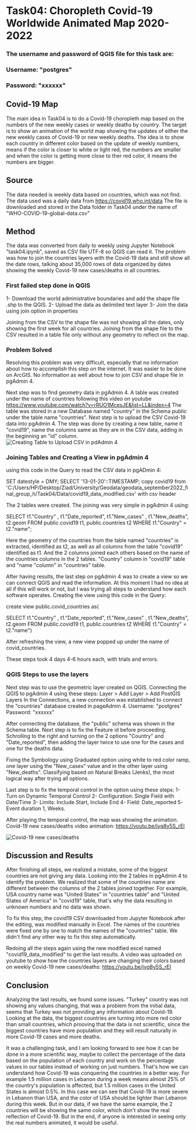 # Task04: Choropleth Covid-19 Worldwide Animated Map 2020-2022

### The username and password of QGIS file for this task are:
### Username: "postgres"
### Password: "xxxxxx"

## Covid-19 Map

The main idea in Task04 is to do a Covid-19 choropleth map based on the numbers of the new weekly cases or weekly deaths by country. The target is to show an animation of the world map showing the updates of either the new weekly cases of Covid-19 or new weekly deaths. The idea is to show each country in different color based on the update of weekly numbers, means if the color is closer to white or light red, the numbers are smaller and when the color is getting more close to ther red color, it means the numbers are bigger.

## Source

The data needed is weekly data based on countries, which was not find. The data used was a daily data from https://covid19.who.int/data
The file is downloaded and stored in the Data folder in Task04 under the name of "WHO-COVID-19-global-data.csv"

## Method

The data was converted from daily to weekly using Jupyter Notebook "task04.ipynb", saved as CSV file UTF-8 so QGIS can read it.
The problem was how to join the countries layers with the Covid-19 data and still show all the date rows, talking about 35,000 rows of data organized by dates showing the weekly Covid-19 new cases/deaths in all countries.

### First failed step done in QGIS

1- Download the world administrative boundaries and add the shape file .shp to the QGIS.
2- Upload the data as delimited text layer
3- Join the data using join option in properties

Joining from the CSV to the shape file was not showing all the dates, only showing the first week for all countries.
Joining from the shape file to the CSV resulted in a table file only without any geometry to reflect on the map.

### Problem Solved

Resolving this problem was very difficult, especially that no information about how to accomplish this step on the internet. It was easier to be done on ArcGIS. No information as well about how to join CSV and shape file in pgAdmin 4.

Next step was to find geometry data in pgAdmin 4. A table was created under the name of countries following this video on youtube https://www.youtube.com/watch?v=rRUO1McesJE&list=LL&index=4
The table was stored in a new Database named "country" in the Schema public under the table name "countries".
Next step is to upload the CSV Covid-19 data into pgAdmin 4.
The step was done by creating a new table, name it "covid19", name the columns same as they are in the CSV data, adding in the beginning an "id" column.
![Creating Table to Upload CSV in pdAdmin 4](creating_CSV_pgadmin4.PNG)

### Joining Tables and Creating a View in pgAdmin 4


using this code in the Query to read the CSV data in pgADmin 4:

SET datestyle = DMY;
SELECT '13-01-20'::TIMESTAMP;
copy covid19 from 'C:/Users/HP/Desktop/Ziad/University/Geodata/geodata_september2022_final_group_h/Task04/Data/covid19_data_modified.csv' with csv header


The 2 tables were created. The joining was very simple in pgAdmin 4 using:

SELECT t1."Country" ,
    t1."Date_reported",
    t1."New_cases" ,
    t1."New_deaths",
    t2.geom
   FROM public.covid19 t1,
    public.countries t2
  WHERE t1."Country" = t2."name";
  
Here the geometry of the countries from the table named "countries" is extracted, identified as t2, as well as all columns from the table "covid19" identified as t1. And the 2 columns joined each others based on the name of the countries columns in the 2 tables. "Country" column in "covid19" table and "name "column" in "countries" table.  

After having results, the last step on pgAdmin 4 was to create a view so we can connect QGIS and read the information. At this moment I had no idea at all if this will work or not, but I was trying all steps to understand how each software operates.
Creating the view using this code in the Query:

create view public.covid_countries as(
 
 SELECT t1."Country" ,
    t1."Date_reported",
    t1."New_cases" ,
    t1."New_deaths",
    t2.geom
   FROM public.covid19 t1,
    public.countries t2
  WHERE t1."Country" = t2."name")
  
After refreshing the view, a new view popped up under the name of covid_countries.

These steps took 4 days 4-6 hours each, with trials and errors.

### QGIS Steps to use the layers

Next step was to use the geometric layer created on QGIS.
Connecting the QGIS to pgAdmin 4 using these steps: Layer > Add Layer > Add PostGIS Layers
In the Connections, a new connection was established to connect the "countries" database created in pageAdmin 4.
Username: "postgres"
Password: "xxxxxx"

After connecting the database, the "public" schema was shown in the Schema table.
Next step is to fix the Feature id before proceeding. Schrolling to the right and turning on the 2 options "Country" and "Date_reported", then adding the layer twice to use one for the cases and one for the deaths data.

Fixing the Symbology using Graduated option using white to red color ramp, one layer using the "New_cases" value and in the other layer using "New_deaths". Classifying based on Natural Breaks (Jenks), the most logical way after trying all options.

Last step is to fix the temporal control in the option using these steps:
1- Turn on Dynamic Temporal Control
2- Configuration: Single Field with Date/Time
3- Limits: Include Start, Include End
4- Field: Date_reported
5- Event duration 1, Weeks.

After playing the temporal control, the map was showing the animation.
Covid-19 new cases/deaths video animation: https://youtu.be/jyq8y5S_rEI

![Covid-19 new cases/deaths](Task04_results.PNG)

## Discussion and Results

After finishing all steps, we realized a mistake, some of the biggest countries are not giving any data.
Looking into the 2 tables in pgAdmin 4 to identify the problem.
We realized that some of the countries name are different between the columns of the 2 tables joined together. For example, USA country name was "United States" in "countries table" and "United States of America" in "covid19" table, that's why the data resulting in unknown numbers and no data was shown.

To fix this step, the covid19 CSV downloaded from Jupyter Notebook after the editing, was modified manually in Excel. The names of the countries were fixed one by one to match the names of the "countries" table. We didn't find any other way to fix this step automatically.

Redoing all the steps again using the new modified excel named "covid19_data_modified" to get the last results.
A video was uploaded on youtube to show how the countries layers are changing their colors based on weekly Covid-19 new cases/deaths: https://youtu.be/jyq8y5S_rEI

## Conclusion

Analyzing the last results, we found some issues.
"Turkey" country was not showing any values changing, that was a problem from the initial data, seems that Turkey was not providing any information about Covid-19.
Looking at the data, the biggest countries are turning into more red color than small countries, which prooving that the data is not scientific, since the biggest countries have more population and they will result naturally in more Covid-19 cases and more deaths.

It was a challenging task, and I am looking forward to see how it can be done in a more scientific way, maybe to collect the percentage of the data based on the population of each country and work on the percentage values in our tables instead of working on just numbers. That's how we can understand how Covid-19 was conquering the countries in a better way. For example 1.5 million cases in Lebanon during a week means almost 25% of the country's population is affected, but 1.5 million cases in the United States is almost 0.5%. In this case we can see that Covid-19 is more severe in Lebanon than USA, and the color of USA should be lighter than Lebanon during this week. But in our data, if we have the same example, the 2 countries will be showing the same color, which don't show the real reflection of Covid-19.
But in the end, if anyone is interested in seeing only the real numbers animated, it would be useful.